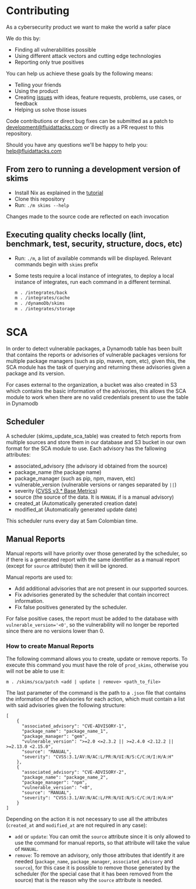<!--
SPDX-FileCopyrightText: 2022 Fluid Attacks <development@fluidattacks.com>

SPDX-License-Identifier: MPL-2.0
-->

# Contributing

As a cybersecurity product we want to make the world a safer place

We do this by:
- Finding all vulnerabilities possible
- Using different attack vectors and cutting edge technologies
- Reporting only true positives

You can help us achieve these goals by the following means:
- Telling your friends
- Using the product
- Creating [issues](https://gitlab.com/fluidattacks/universe/-/issues) with ideas, feature requests,
  problems, use cases, or feedback
- Helping us solve those issues

Code contributions or direct bug fixes can be submitted as a patch to
development@fluidattacks.com
or directly as a PR request to this repository.

Should you have any questions we'll be happy to help you: help@fluidattacks.com

## From zero to running a development version of skims

- Install Nix as explained in the [tutorial](https://nixos.org/download.html)
- Clone this repository
- Run: `./m skims --help`

Changes made to the source code are reflected on each invocation

## Executing quality checks locally (lint, benchmark, test, security, structure, docs, etc)

- Run: `./m`, a list of available commands will be displayed.
  Relevant commands begin with `skims` prefix

- Some tests require a local instance of integrates, to deploy a local instance of integrates,
  run each command in a different terminal.

  ```bash
  m . /integrates/back
  m . /integrates/cache
  m . /dynamoDb/skims
  m . /integrates/storage
  ```


# SCA

In order to detect vulnerable packages, a Dynamodb table has been built that contains the reports or advisories of vulnerable packages versions for multiple package managers (such as pip, maven, npm, etc), given this, the SCA module has the task of querying and returning these advisories given a package and its version.

For cases external to the organization, a bucket was also created in S3 which contains the basic information of the advisories, this allows the SCA module to work when there are no valid credentials present to use the table in Dynamodb

## Scheduler

A scheduler (skims_update_sca_table) was created to fetch reports from multiple sources and store them in our database and S3 bucket in our own format for the SCA module to use. Each advisory has the fallowing attributes:

- associated_advisory (the advisory id obtained from the source)
- package_name (the package name)
- package_manager (such as pip, npm, maven, etc)
- vulnerable_version (vulnerable versions or ranges separated by `||`)
- severity ([CVSS v3.* Base Metrics](https://www.first.org/cvss/v3.1/specification-document#Base-Metrics))
- source (the source of the data. It is `MANUAL` if is a manual advisory)
- created_at (Automatically generated creation date)
- modified_at (Automatically generated update date)

This scheduler runs every day at 5am Colombian time.

## Manual Reports
Manual reports will have priority over those generated by the scheduler, so if there is a generated report with the same identifier as a manual report (except for `source` attribute) then it will be ignored.

Manual reports are used to:

- Add additional advisories that are not present in our supported sources.
- Fix advisories generated by the scheduler that contain incorrect information.
- Fix false positives generated by the scheduler.

For false positive cases, the report must be added to the database with `vulnerable_version='<0'`, so the vulnerability will no longer be reported since there are no versions lower than 0.

### How to create Manual Reports

The following command allows you to create, update or remove reports. To execute this command you must have the role of `prod_skims`, otherwise you will not be able to use it:

`m . /skims/sca/patch <add | update | remove> <path_to_file>`

The last parameter of the command is the path to a `.json` file that contains the information of the advisories for each action, which must contain a list with said advisories given the following structure:

```
[
    {
      "associated_advisory": "CVE-ADVISORY-1",
      "package_name": "package_name_1",
      "package_manager": "gem",
      "vulnerable_version": ">=2.0 <=2.3.2 || >=2.4.0 <2.12.2 || >=2.13.0 <2.15.0",
      "source": "MANUAL",
      "severity": "CVSS:3.1/AV:N/AC:L/PR:N/UI:N/S:C/C:H/I:H/A:H"
    },
    {
      "associated_advisory": "CVE-ADVISORY-2",
      "package_name": "package_name_2",
      "package_manager": "npm",
      "vulnerable_version": "<0",
      "source": "MANUAL",
      "severity": "CVSS:3.1/AV:N/AC:L/PR:N/UI:N/S:C/C:H/I:H/A:H"
    }
]

```

Depending on the action it is not necessary to use all the attributes (`created_at` and `modified_at` are not required in any case):

- `add` or `update`: You can omit the `source` attribute since it is only allowed to use the command for manual reports, so that attribute will take the value of `MANUAL`.
- `remove`: To remove an advisory, only those attributes that identify it are needed (`package_name`, `package_manager`, `associated_advisory` and `source`), for this case it is possible to remove those generated by the scheduler (for the special case that it has been removed from the source) that is the reason why the `source` attribute is needed.
